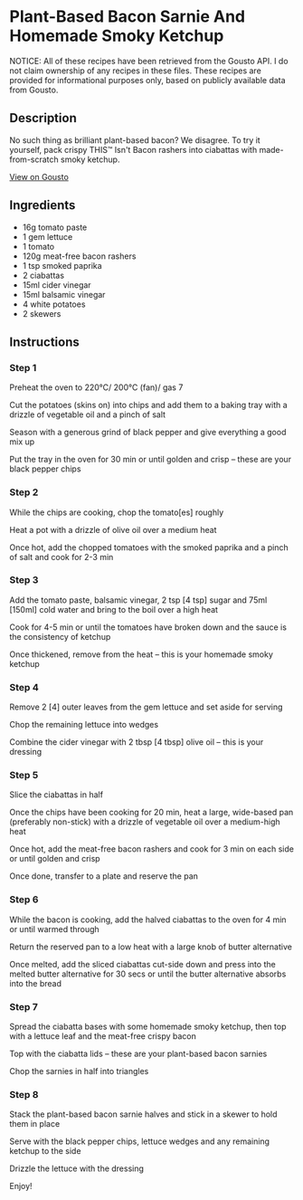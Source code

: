 # Plant-Based Bacon Sarnie And Homemade Smoky Ketchup

NOTICE: All of these recipes have been retrieved from the Gousto API. I do not claim ownership of any recipes in these files. These recipes are provided for informational purposes only, based on publicly available data from Gousto.

## Description

No such thing as brilliant plant-based bacon? We disagree. To try it yourself, pack crispy THIS™ Isn't Bacon rashers into ciabattas with made-from-scratch smoky ketchup.

[View on Gousto](https://www.gousto.co.uk/recipes/cookbook/plant-based-bacon-sarnie-homemade-ketchup)

## Ingredients

- 16g tomato paste
- 1 gem lettuce
- 1 tomato
- 120g meat-free bacon rashers
- 1 tsp smoked paprika
- 2 ciabattas
- 15ml cider vinegar 		
- 15ml balsamic vinegar
- 4 white potatoes
- 2 skewers

## Instructions


### Step 1

Preheat the oven to 220°C/ 200°C (fan)/ gas 7

Cut the potatoes (skins on) into chips and add them to a baking tray with a drizzle of vegetable oil and a pinch of salt

Season with a generous grind of black pepper and give everything a good mix up

Put the tray in the oven for 30 min or until golden and crisp – these are your black pepper chips


### Step 2

While the chips are cooking, chop the tomato<span class="text-danger">[es] </span>roughly

Heat a pot with a drizzle of olive oil over a medium heat

Once hot, add the chopped tomatoes with the smoked paprika and a pinch of salt and cook for 2-3 min


### Step 3

Add the tomato paste, balsamic vinegar, 2 tsp <span class="text-danger">[4 tsp]</span> sugar and 75ml<span class="text-danger"> [150ml] </span>cold water and bring to the boil over a high heat

Cook for 4-5 min or until the tomatoes have broken down and the sauce is the consistency of ketchup

Once thickened, remove from the heat – this is your homemade smoky ketchup


### Step 4

Remove 2 <span class="text-danger">[4]</span> outer leaves from the gem lettuce and set aside for serving

Chop the remaining lettuce into wedges

Combine the cider vinegar with 2 tbsp <span class="text-danger">[4 tbsp]</span> olive oil – this is your dressing


### Step 5

Slice the ciabattas in half

Once the chips have been cooking for 20 min, heat a large, wide-based pan (preferably non-stick) with a drizzle of vegetable oil over a medium-high heat

Once hot, add the meat-free bacon rashers and cook for 3 min on each side or until golden and crisp

Once done, transfer to a plate and reserve the pan


### Step 6

While the bacon is cooking, add the halved ciabattas to the oven for 4 min or until warmed through

Return the reserved pan to a low heat with a large knob of butter alternative

Once melted, add the sliced ciabattas cut-side down and press into the melted butter alternative for 30 secs or until the butter alternative absorbs into the bread


### Step 7

Spread the ciabatta bases with some homemade smoky ketchup, then top with a lettuce leaf and the meat-free crispy bacon

Top with the ciabatta lids – these are your plant-based bacon sarnies

Chop the sarnies in half into triangles

### Step 8

Stack the plant-based bacon sarnie halves and stick in a skewer to hold them in place

Serve with the black pepper chips, lettuce wedges and any remaining ketchup to the side

Drizzle the lettuce with the dressing

Enjoy!

